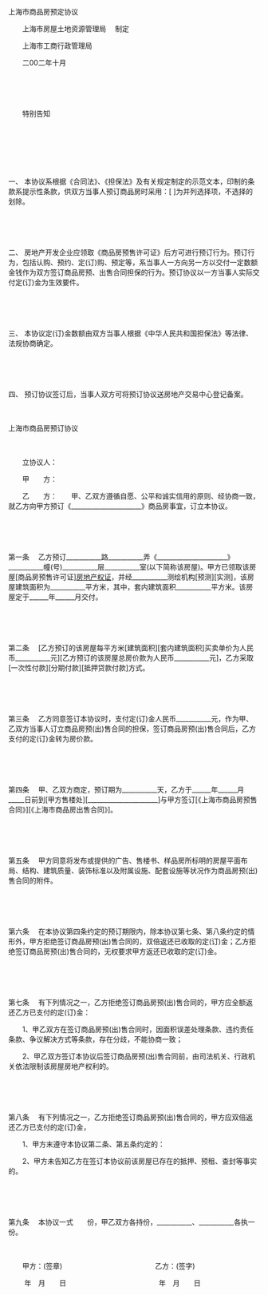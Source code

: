 



上海市商品房预定协议



 

　　上海市房屋土地资源管理局　 制定

　　上海市工商行政管理局

　　二00二年十月

　　

　　


 　　特别告知
 
　　



　　

　　

一、
本协议系根据《合同法》、《担保法》及有关规定制定的示范文本，印制的条款系提示性条款，供双方当事人预订商品房时采用：[ ]为并列选择项，不选择的划除。

　　

　　

二、
房地产开发企业应领取《商品房预售许可证》后方可进行预订行为。预订行为，包括认购、预约、定(订)购、预定等，系当事人一方向另一方以交付一定数额金钱作为双方签订商品房预、出售合同担保的行为。预订协议以一方当事人实际交付定(订)金为生效要件。

　　

　　

三、
本协议定(订)金数额由双方当事人根据《中华人民共和国担保法》等法律、法规协商确定。

　　

　　

四、
预订协议签订后，当事人双方可将预订协议送房地产交易中心登记备案。

　　


 上海市商品房预订协议
 
　　



　　立协议人：

　　甲　　方：

　　乙　　方：　　甲、乙双方遵循自愿、公平和诚实信用的原则、经协商一致，就乙方向甲方预订《______________________》商品房事宜，订立本协议。

　　

　　

第一条
　乙方预订___________路___________弄《______________________》___________幢(号)___________层___________室(以下简称该房屋)。甲方已领取该房屋[商品房预售许可证][房地产权证](证书号：___________)，并经___________测绘机构[预测][实测]，该房屋建筑面积为___________平方米，其中，套内建筑面积___________平方米。该房屋定于______年______月交付。

　　

　　

第二条
　[乙方预订的该房屋每平方米[建筑面积][套内建筑面积]买卖单价为人民币___________元][乙方预订的该房屋总房价款为人民币___________元]，乙方采取[一次性付款][分期付款][抵押贷款付款]方式。

　　

　　

第三条
　乙方同意签订本协议时，支付定(订)金人民币___________元，作为甲、乙双方当事人订立商品房预(出)售合同的担保，签订商品房预(出)售合同后，乙方支付的定(订)金转为房价款。

　　

　　

第四条
　甲、乙双方商定，预订期为___________天，乙方于______年______月_____日前到[甲方售楼处][______________________]与甲方签订[《上海市商品房预售合同》][《上海市商品房出售合同》]。

　　

　　

第五条
　甲方同意将发布或提供的广告、售楼书、样品房所标明的房屋平面布局、结构、建筑质量、装饰标准以及附属设施、配套设施等状况作为商品房预(出)售合同的附件。

　　

　　

第六条
　在本协议第四条约定的预订期限内，除本协议第七条、第八条约定的情形外，甲方拒绝签订商品房预(出)售合同的，双倍返还已收取的定(订)金；乙方拒绝签订商品房预(出)售合同的，无权要求甲方返还已收取的定(订)金。

　　

　　

第七条
　有下列情况之一，乙方拒绝签订商品房预(出)售合同的，甲方应全额返还乙方已支付的定(订)金：

　　1、甲乙双方在签订商品房预(出)售合同时，因面积误差处理条款、违约责任条款、争议解决方式等条款，存在分歧，不能协商一致；

　　2、甲乙双方签订本协议后签订商品房预(出)售合同前，由司法机关、行政机关依法限制该房屋房地产权利的。

　　

　　

第八条
　有下列情况之一，乙方拒绝签订商品房预(出)售合同的，甲方应双倍返还乙方已支付的定(订)金，

　　1、甲方末遵守本协议第二条、第五条约定的：

　　2、甲方未告知乙方在签订本协议前该房屋已存在的抵押、预租、查封等事实的。

　　

　　

第九条
　本协议一式　　份，甲乙双方各持份，___________、___________各执一份。

　　　　

　　甲方：(签章)　　　　　　　　　　　　　 乙方：(签字)

　　 年　月　　日　　　　　　　　　　　　　 年　月　　日